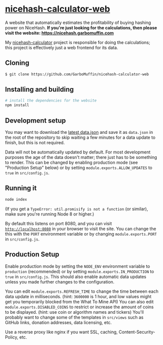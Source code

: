 # [nicehash-calculator-web](https://nicehash.garbomuffin.com)

A website that automatically estimates the profitability of buying hashing power on NiceHash.
**If you're just looking for the calculations, then please visit the website: https://nicehash.garbomuffin.com**

My [nicehash-calculator](https://github.com/GarboMuffin/nicehash-calculator) project is responsible for doing the calculations; this project is effectively just a web frontend for its data.

## Cloning

```bash
$ git clone https://github.com/GarboMuffin/nicehash-calculator-web
```

## Installing and building

```bash
# install the dependencies for the website
npm install
```

## Development setup

You may want to download the [latest data.json](https://nicehash.garbomuffin.com/data.json) and save it as `data.json` in the root of the repository to skip waiting a few minutes for a data update to finish, but this is not required.

Data will not be automatically updated by default. For most development purposes the age of the data doesn't matter; there just has to be something to render. This can be changed by enabling production mode (see "Production Setup" below) or by setting `module.exports.ALLOW_UPDATES` to `true` in `src/config.js`.

## Running it

```bash
node index
```

(If you get a `TypeError: util.promisify is not a function` (or similar), make sure you're running Node 8 or higher.)

By default this listens on port 8080, and you can visit [`http://localhost:8080`](http://localhost:8080) in your browser to visit the site. You can change the this with the `PORT` environment variable or by changing `module.exports.PORT` in `src/config.js`.

## Production Setup

Enable production mode by setting the `NODE_ENV` environment variable to `production` (recommended) or by setting `module.exports.IN_PRODUCTION` to `true` in `src/config.js`. This should also enable automatic data updates unless you made further changes to the configuration.

You can edit `module.exports.REFRESH_TIME` to change the time between each data update in milliseconds. (hint: `3600000` is 1 hour, and low values might get you temporarily blocked from the What To Mine API) You can also edit `module.exports.DISABLED_COINS` to restrict or increase the amount of coins to be displayed. (hint: use coin or algorithm names and tickers) You'll probably want to change some of the templates in `src/views` such as GitHub links, donation addresses, data licensing, etc.

Use a reverse proxy like nginx if you want SSL, caching, Content-Security-Policy, etc.
